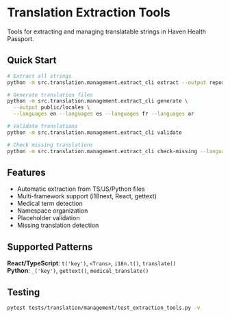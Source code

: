 # Translation Extraction Tools

Tools for extracting and managing translatable strings in Haven Health Passport.

## Quick Start

```bash
# Extract all strings
python -m src.translation.management.extract_cli extract --output report.json

# Generate translation files
python -m src.translation.management.extract_cli generate \
  --output public/locales \
  --languages en --languages es --languages fr --languages ar

# Validate translations
python -m src.translation.management.extract_cli validate

# Check missing translations
python -m src.translation.management.extract_cli check-missing --language es
```

## Features

- Automatic extraction from TS/JS/Python files
- Multi-framework support (i18next, React, gettext)
- Medical term detection
- Namespace organization
- Placeholder validation
- Missing translation detection

## Supported Patterns

**React/TypeScript**: `t('key')`, `<Trans>`, `i18n.t()`, `translate()`  
**Python**: `_('key')`, `gettext()`, `medical_translate()`

## Testing

```bash
pytest tests/translation/management/test_extraction_tools.py -v
```
